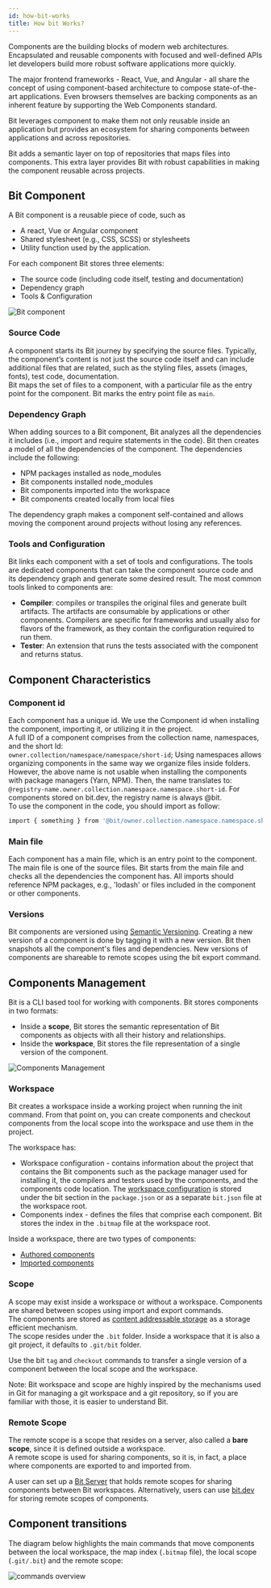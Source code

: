 ```yaml
---
id: how-bit-works
title: How bit Works?
---
```


Components are the building blocks of modern web architectures. Encapsulated and reusable components with focused and well-defined APIs let developers build more robust software applications more quickly.

The major frontend frameworks - React, Vue, and Angular - all share the concept of using component-based architecture to compose state-of-the-art applications. Even browsers themselves are backing components as an inherent feature by supporting the Web Components standard.

Bit leverages component to make them not only reusable inside an application but provides an ecosystem for sharing components between applications and across repositories. 

Bit adds a semantic layer on top of repositories that maps files into components. This extra layer provides Bit with robust capabilities in making the component reusable across projects. 

## Bit Component

A Bit component is a reusable piece of code, such as 

- A react, Vue or Angular component
- Shared stylesheet (e.g., CSS, SCSS) or stylesheets 
- Utility function used by the application.

For each component Bit stores three elements: 

- The source code (including code itself, testing and documentation)
- Dependency graph
- Tools & Configuration

![Bit component](https://storage.googleapis.com/static.bit.dev/docs/images/component.svg)

### Source Code

A component starts its Bit journey by specifying the source files. 
Typically, the component’s content is not just the source code itself and can include additional files that are related, such as the styling files, assets (images, fonts), test code, documentation.  
Bit maps the set of files to a component, with a particular file as the entry point for the component. Bit marks the entry point file as `main`.  

### Dependency Graph

When adding sources to a Bit component, Bit analyzes all the dependencies it includes (i.e., import and require statements in the code).
Bit then creates a model of all the dependencies of the component. 
The dependencies include the following:  

- NPM packages installed as node_modules
- Bit components installed node_modules
- Bit components imported into the workspace
- Bit components created locally from local files

The dependency graph makes a component self-contained and allows moving the component around projects without losing any references.  

### Tools and Configuration

Bit links each component with a set of tools and configurations. The tools are dedicated components that can take the component source code and its dependency graph and generate some desired result. 
The most common tools linked to components are: 

 - **Compiler**: compiles or transpiles the original files and generate built artifacts. The artifacts are consumable by applications or other components. Compilers are specific for frameworks and usually also for flavors of the framework, as they contain the configuration required to run them.  
- **Tester**: An extension that runs the tests associated with the component and returns status.  

## Component Characteristics

### Component id

Each component has a unique id. We use the Component id when installing the component, importing it, or utilizing it in the project.  
A full ID of a component comprises from the collection name, namespaces, and the short Id:  
`owner.collection/namespace/namespace/short-id`;
Using namespaces allows organizing components in the same way we organize files inside folders.  
However, the above name is not usable when installing the components with package managers (Yarn, NPM). Then, the name translates to:  
`@registry-name.owner.collection.namespace.namespace.short-id`. For components stored on bit.dev, the registry name is always @bit.  
To use the component in the code, you should import as follow:  

```bash
import { something } from '@bit/owner.collection.namespace.namespace.short-id';
```

### Main file

Each component has a main file, which is an entry point to the component. The main file is one of the source files. Bit starts from the main file and checks all the dependencies the component has. All imports should reference NPM packages, e.g., 'lodash' or files included in the component or other components.  

### Versions

Bit components are versioned using [Semantic Versioning](https://semver.org). Creating a new version of a component is done by tagging it with a new version. Bit then snapshots all the component's files and dependencies. New versions of components are shareable to remote scopes using the bit export command. 

## Components Management

Bit is a CLI based tool for working with components. Bit stores components in two formats:  

- Inside a **scope**, Bit stores the semantic representation of Bit components as objects with all their history and relationships.  
- Inside the **workspace**, Bit stores the file representation of a single version of the component.  

![Components Management](https://storage.googleapis.com/static.bit.dev/docs/images/scope-workspace.svg)

### Workspace

Bit creates a workspace inside a working project when running the init command. From that point on, you can create components and checkout components from the local scope into the workspace and use them in the project.  

The workspace has:  

- Workspace configuration - contains information about the project that contains the Bit components such as the package manager used for installing it, the compilers and testers used by the components, and the components code location. The [workspace configuration](/docs/workspace) is stored under the bit section in the `package.json` or as a separate `bit.json` file at the workspace root.
- Components index - defines the files that comprise each component. Bit stores the index in the `.bitmap` file at the workspace root.

Inside a workspace, there are two types of components:  

- [Authored components](/docs/workspace#authored-components)
- [Imported components](/docs/workspace#imported-components)

### Scope

A scope may exist inside a workspace or without a workspace. Components are shared between scopes using import and export commands.  
The components are stored as [content addressable storage](https://en.wikipedia.org/wiki/Content-addressable_storage) as a storage efficient mechanism.  
The scope resides under the `.bit` folder. Inside a workspace that it is also a git project, it defaults to `.git/bit` folder.  

Use the bit `tag` and `checkout` commands to transfer a single version of a component between the local scope and the workspace.  

Note: Bit workspace and scope are highly inspired by the mechanisms used in Git for managing a git workspace and a git repository, so if you are familiar with those, it is easier to understand Bit.

### Remote Scope

The remote scope is a scope that resides on a server, also called a **bare scope**, since it is defined outside a workspace.  
A remote scope is used for sharing components, so it is, in fact, a place where components are exported to and imported from.  

A user can set up a [Bit Server](/docs/bit-server) that holds remote scopes for sharing components between Bit workspaces. Alternatively, users can use [bit.dev](/docs/bit-dev) for storing remote scopes of components.  

## Component transitions

The diagram below highlights the main commands that move components between the local workspace, the map index (`.bitmap` file), the local scope (`.git/.bit`) and the remote scope:  

![commands overview](https://storage.googleapis.com/static.bit.dev/docs/images/commands_overview.svg)
